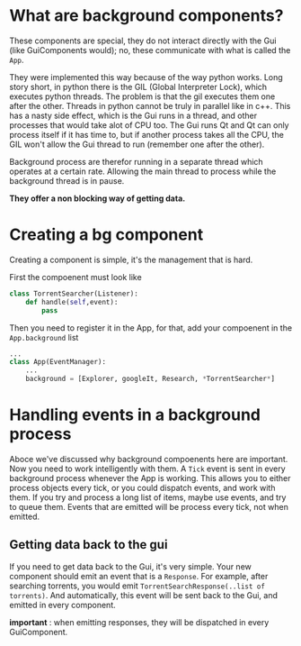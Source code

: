 # What are background components?

These components are special, they do not interact directly with the Gui (like GuiComponents would); no, these communicate with what is called the ```App```.

They were implemented this way because of the way python works.
Long story short, in python there is the GIL (Global Interpreter Lock), which executes python threads.
The problem is that the gil executes them one after the other. Threads in python cannot be truly in parallel like in c++.
This has a nasty side effect, which is the Gui runs in a thread, and other processes that would take alot of CPU too.
The Gui runs Qt and Qt can only process itself if it has time to, but if another process takes all the CPU, the GIL won't allow the Gui thread to run (remember one after the other).

Background process are therefor running in a separate thread which operates at a certain rate. Allowing the main thread to process while the background thread is in pause.

**They offer a non blocking way of getting data.**

# Creating a bg component

Creating a component is simple, it's the management that is hard.

First the compoenent must look like 
```python
class TorrentSearcher(Listener):
    def handle(self,event):
        pass
```

Then you need to register it in the App, for that, add your compoenent in the ```App.background``` list

```python
...
class App(EventManager):
    ...
    background = [Explorer, googleIt, Research, *TorrentSearcher*]
```

# Handling events in a background process

Aboce we've discussed why background compoenents here are important. Now you need to work intelligently with them.
A ``` Tick ``` event is sent in every background process whenever the App is working. This allows you to either process objects every tick, or you could dispatch events, and work with them.
If you try and process a long list of items, maybe use events, and try to queue them.
Events that are emitted will be process every tick, not when emitted.

## Getting data back to the gui

If you need to get data back to the Gui, it's very simple.
Your new component should emit an event that is a ``` Response ```.
For example, after searching torrents, you would emit ``` TorrentSearchResponse(..list of torrents) ```. And automatically, this event will be sent back to the Gui, and emitted in every component.

**important** : when emitting responses, they will be dispatched in every GuiComponent.